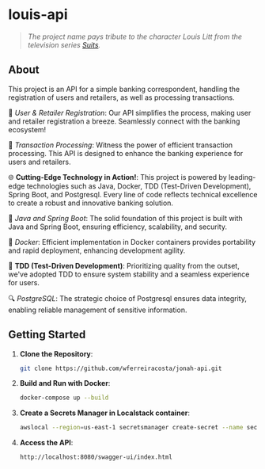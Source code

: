 # louis-api

> _The project name pays tribute to the character Louis Litt from the television series [Suits](https://en.wikipedia.org/wiki/Suits_(American_TV_series))._

## About

This project is an API for a simple banking correspondent, handling the registration of users and retailers, as well as processing transactions.

👥 *User & Retailer Registration*: Our API simplifies the process, making user and retailer registration a breeze. Seamlessly connect with the banking ecosystem!

💸 *Transaction Processing*: Witness the power of efficient transaction processing. This API is designed to enhance the banking experience for users and retailers.

🌐 **Cutting-Edge Technology in Action!**: This project is powered by leading-edge technologies such as Java, Docker, TDD (Test-Driven Development), Spring Boot, and Postgresql. Every line of code reflects technical excellence to create a robust and innovative banking solution.

🚀 *Java and Spring Boot*: The solid foundation of this project is built with Java and Spring Boot, ensuring efficiency, scalability, and security.

🐳 *Docker*: Efficient implementation in Docker containers provides portability and rapid deployment, enhancing development agility.

🧪 **TDD (Test-Driven Development)**: Prioritizing quality from the outset, we've adopted TDD to ensure system stability and a seamless experience for users.

🔍 *PostgreSQL*: The strategic choice of Postgresql ensures data integrity, enabling reliable management of sensitive information.

## Getting Started

1. **Clone the Repository**:
    ```bash
    git clone https://github.com/wferreiracosta/jonah-api.git
    ```

2. **Build and Run with Docker**:
    ```bash
    docker-compose up --build
    ```

3. **Create a Secrets Manager in Localstack container**:
    ```bash
    awslocal --region=us-east-1 secretsmanager create-secret --name secret-rds-postgres-louis-use1-lcl --secret-string '{"username":"postgres","password":"password","engine":"postgresql","host":"localhost","port":5432,"dbInstanceIdentifier":"","driverClassName":"org.postgresql.Driver","database":"louisdb"}'
    ```

4. **Access the API**:
   ```
   http://localhost:8080/swagger-ui/index.html
   ```
